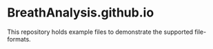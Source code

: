 # BreathAnalysis.github.io

This repository holds example files to demonstrate the supported file-formats.

